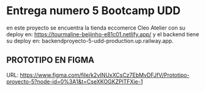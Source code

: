 # Entrega numero 5 Bootcamp UDD
en este proyecto se encuentra la tienda eccomerce Cleo Atelier 
con su deploy en: https://tourmaline-beijinho-e81c01.netlify.app/
y el backend tiene su deploy en: backendproyecto-5-udd-production.up.railway.app.

## PROTOTIPO EN FIGMA
URL: https://www.figma.com/file/k2vINUxXCsCz7EbMvDFJfV/Prototipo-proyecto-5?node-id=0%3A1&t=CseXKOGKZPlTFXie-1

